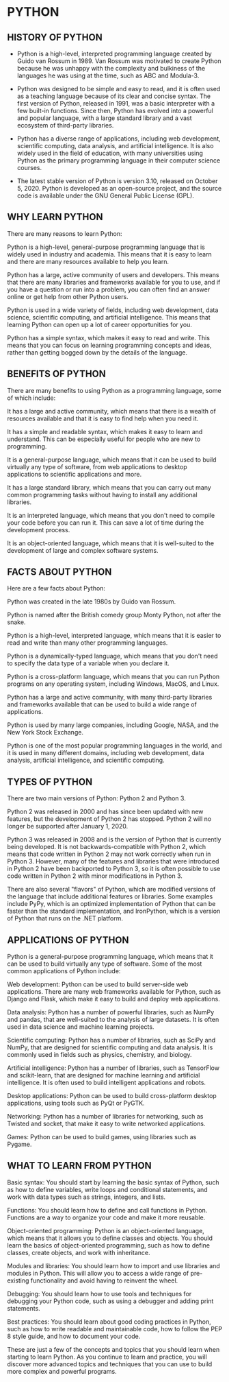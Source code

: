 # PYTHON

##      HISTORY OF PYTHON
   - Python is a high-level, interpreted programming language created by Guido van Rossum in 1989. Van Rossum was motivated to create Python because he was unhappy with the complexity and bulkiness of the languages he was using at the time, such as ABC and Modula-3.

   - Python was designed to be simple and easy to read, and it is often used as a teaching language because of its clear and concise syntax. The first version of Python, released in 1991, was a basic interpreter with a few built-in functions. Since then, Python has evolved into a powerful and popular language, with a large standard library and a vast ecosystem of third-party libraries.

   - Python has a diverse range of applications, including web development, scientific computing, data analysis, and artificial intelligence. It is also widely used in the field of education, with many universities using Python as the primary programming language in their computer science courses.

   - The latest stable version of Python is version 3.10, released on October 5, 2020. Python is developed as an open-source project, and the source code is available under the GNU General Public License (GPL).

##      WHY LEARN PYTHON
There are many reasons to learn Python:

Python is a high-level, general-purpose programming language that is widely used in industry and academia. This means that it is easy to learn and there are many resources available to help you learn.

Python has a large, active community of users and developers. This means that there are many libraries and frameworks available for you to use, and if you have a question or run into a problem, you can often find an answer online or get help from other Python users.

Python is used in a wide variety of fields, including web development, data science, scientific computing, and artificial intelligence. This means that learning Python can open up a lot of career opportunities for you.

Python has a simple syntax, which makes it easy to read and write. This means that you can focus on learning programming concepts and ideas, rather than getting bogged down by the details of the language.

##      BENEFITS OF PYTHON
There are many benefits to using Python as a programming language, some of which include:

It has a large and active community, which means that there is a wealth of resources available and that it is easy to find help when you need it.

It has a simple and readable syntax, which makes it easy to learn and understand. This can be especially useful for people who are new to programming.

It is a general-purpose language, which means that it can be used to build virtually any type of software, from web applications to desktop applications to scientific applications and more.

It has a large standard library, which means that you can carry out many common programming tasks without having to install any additional libraries.

It is an interpreted language, which means that you don't need to compile your code before you can run it. This can save a lot of time during the development process.

It is an object-oriented language, which means that it is well-suited to the development of large and complex software systems.

##      FACTS ABOUT PYTHON
Here are a few facts about Python:

Python was created in the late 1980s by Guido van Rossum.

Python is named after the British comedy group Monty Python, not after the snake.

Python is a high-level, interpreted language, which means that it is easier to read and write than many other programming languages.

Python is a dynamically-typed language, which means that you don't need to specify the data type of a variable when you declare it.

Python is a cross-platform language, which means that you can run Python programs on any operating system, including Windows, MacOS, and Linux.

Python has a large and active community, with many third-party libraries and frameworks available that can be used to build a wide range of applications.

Python is used by many large companies, including Google, NASA, and the New York Stock Exchange.

Python is one of the most popular programming languages in the world, and it is used in many different domains, including web development, data analysis, artificial intelligence, and scientific computing.

##      TYPES OF PYTHON
There are two main versions of Python: Python 2 and Python 3.

Python 2 was released in 2000 and has since been updated with new features, but the development of Python 2 has stopped. Python 2 will no longer be supported after January 1, 2020.

Python 3 was released in 2008 and is the version of Python that is currently being developed. It is not backwards-compatible with Python 2, which means that code written in Python 2 may not work correctly when run in Python 3. However, many of the features and libraries that were introduced in Python 2 have been backported to Python 3, so it is often possible to use code written in Python 2 with minor modifications in Python 3.

There are also several "flavors" of Python, which are modified versions of the language that include additional features or libraries. Some examples include PyPy, which is an optimized implementation of Python that can be faster than the standard implementation, and IronPython, which is a version of Python that runs on the .NET platform.

##      APPLICATIONS OF PYTHON
Python is a general-purpose programming language, which means that it can be used to build virtually any type of software. Some of the most common applications of Python include:

Web development: Python can be used to build server-side web applications. There are many web frameworks available for Python, such as Django and Flask, which make it easy to build and deploy web applications.

Data analysis: Python has a number of powerful libraries, such as NumPy and pandas, that are well-suited to the analysis of large datasets. It is often used in data science and machine learning projects.

Scientific computing: Python has a number of libraries, such as SciPy and NumPy, that are designed for scientific computing and data analysis. It is commonly used in fields such as physics, chemistry, and biology.

Artificial intelligence: Python has a number of libraries, such as TensorFlow and scikit-learn, that are designed for machine learning and artificial intelligence. It is often used to build intelligent applications and robots.

Desktop applications: Python can be used to build cross-platform desktop applications, using tools such as PyQt or PyGTK.

Networking: Python has a number of libraries for networking, such as Twisted and socket, that make it easy to write networked applications.

Games: Python can be used to build games, using libraries such as Pygame.

##      WHAT TO LEARN FROM PYTHON
Basic syntax: You should start by learning the basic syntax of Python, such as how to define variables, write loops and conditional statements, and work with data types such as strings, integers, and lists.

Functions: You should learn how to define and call functions in Python. Functions are a way to organize your code and make it more reusable.

Object-oriented programming: Python is an object-oriented language, which means that it allows you to define classes and objects. You should learn the basics of object-oriented programming, such as how to define classes, create objects, and work with inheritance.

Modules and libraries: You should learn how to import and use libraries and modules in Python. This will allow you to access a wide range of pre-existing functionality and avoid having to reinvent the wheel.

Debugging: You should learn how to use tools and techniques for debugging your Python code, such as using a debugger and adding print statements.

Best practices: You should learn about good coding practices in Python, such as how to write readable and maintainable code, how to follow the PEP 8 style guide, and how to document your code.

These are just a few of the concepts and topics that you should learn when starting to learn Python. As you continue to learn and practice, you will discover more advanced topics and techniques that you can use to build more complex and powerful programs.
